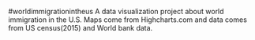 #worldimmigrationintheus
A data visualization project about world immigration in the U.S. Maps come from Highcharts.com and data comes from US census(2015) and World bank data.
